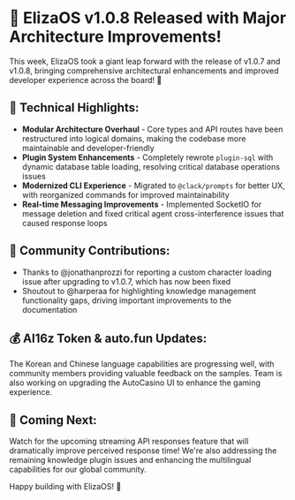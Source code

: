 # 🚀 ElizaOS v1.0.8 Released with Major Architecture Improvements!

This week, ElizaOS took a giant leap forward with the release of v1.0.7 and v1.0.8, bringing comprehensive architectural enhancements and improved developer experience across the board! 🎉

## 🔧 Technical Highlights:
* **Modular Architecture Overhaul** - Core types and API routes have been restructured into logical domains, making the codebase more maintainable and developer-friendly
* **Plugin System Enhancements** - Completely rewrote `plugin-sql` with dynamic database table loading, resolving critical database operations issues
* **Modernized CLI Experience** - Migrated to `@clack/prompts` for better UX, with reorganized commands for improved maintainability
* **Real-time Messaging Improvements** - Implemented SocketIO for message deletion and fixed critical agent cross-interference issues that caused response loops

## 💬 Community Contributions:
* Thanks to @jonathanprozzi for reporting a custom character loading issue after upgrading to v1.0.7, which has now been fixed
* Shoutout to @harperaa for highlighting knowledge management functionality gaps, driving important improvements to the documentation

## 💰 AI16z Token & auto.fun Updates:
The Korean and Chinese language capabilities are progressing well, with community members providing valuable feedback on the samples. Team is also working on upgrading the AutoCasino UI to enhance the gaming experience.

## 🔮 Coming Next:
Watch for the upcoming streaming API responses feature that will dramatically improve perceived response time! We're also addressing the remaining knowledge plugin issues and enhancing the multilingual capabilities for our global community.

Happy building with ElizaOS! 🚀